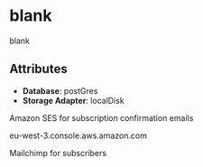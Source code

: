 # blank

blank

## Attributes

- **Database**: postGres
- **Storage Adapter**: localDisk

Amazon SES for subscription confirmation emails

eu-west-3.console.aws.amazon.com

Mailchimp for subscribers

